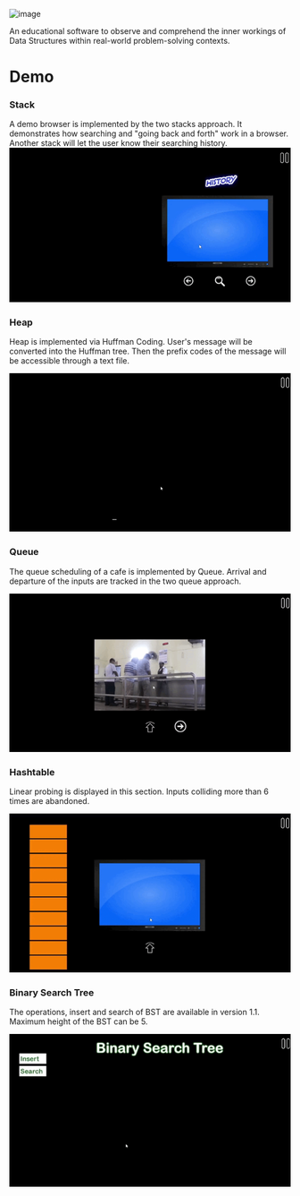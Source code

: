 ![image](https://github.com/505-NN-505/VisioLab/assets/98690406/06aac7dd-87be-446e-88d6-54925ae00d81)

An educational software to observe and comprehend the inner workings of Data Structures within real-world problem-solving contexts.

# Demo
### Stack
A demo browser is implemented by the two stacks approach. It demonstrates how searching and "going back and forth" work in a browser. Another stack will let the user know
their searching history.
![](Demo/Stack.gif)

### Heap
Heap is implemented via Huffman Coding. User's message will be converted into the Huffman tree. Then the prefix codes of the message will be accessible through a text file.

![](Demo/Heap.gif)

### Queue
The queue scheduling of a cafe is implemented by Queue. Arrival and departure of the inputs are tracked in the two queue approach.

![](Demo/Queue.gif)

### Hashtable
Linear probing is displayed in this section. Inputs colliding more than 6 times are abandoned.

![](Demo/Hashtable.gif)

### Binary Search Tree
The operations, insert and search of BST are available in version 1.1. Maximum height of the BST can be 5.

![](Demo/BST.gif)


